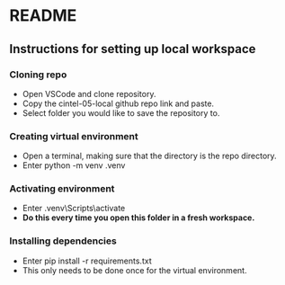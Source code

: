# README
## Instructions for setting up local workspace
### Cloning repo
- Open VSCode and clone repository.
- Copy the cintel-05-local github repo link and paste.
- Select folder you would like to save the repository to.  
### Creating virtual environment
- Open a terminal, making sure that the directory is the repo directory.
- Enter python -m venv .venv
### Activating environment
- Enter .venv\Scripts\activate
- **Do this every time you open this folder in a fresh workspace.**
### Installing dependencies
- Enter pip install -r requirements.txt  
- This only needs to be done once for the virtual environment.
